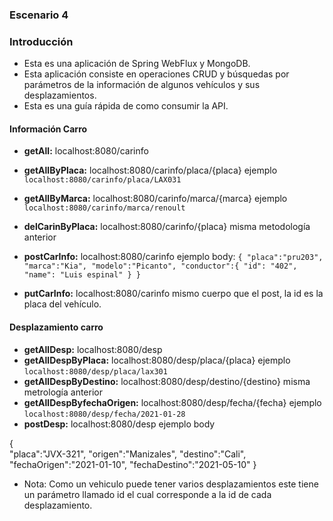 ### Escenario 4

### Introducción

* Esta es una aplicación de Spring WebFlux y MongoDB.
* Esta aplicación consiste en operaciones CRUD y búsquedas por parámetros de la información de algunos vehículos y sus desplazamientos.  
* Esta es una guía rápida de como consumir la API.

#### Información Carro
* **getAll:** localhost:8080/carinfo
* **getAllByPlaca:** localhost:8080/carinfo/placa/{placa}        ejemplo `localhost:8080/carinfo/placa/LAX031`
* **getAllByMarca:** localhost:8080/carinfo/marca/{marca}   ejemplo `localhost:8080/carinfo/marca/renoult`
* **delCarinByPlaca:** localhost:8080/carinfo/{placa} misma metodología anterior  
* **postCarInfo:** localhost:8080/carinfo 
  ejemplo body:
`{
  "placa":"pru203",
  "marca":"Kia",
  "modelo":"Picanto",
  "conductor":{
  "id": "402",
  "name": "Luis espinal"
  }
  }`
  
* **putCarInfo:** localhost:8080/carinfo mismo cuerpo que el post, la id es la placa del vehículo.

#### Desplazamiento carro
* **getAllDesp:** localhost:8080/desp
* **getAllDespByPlaca:** localhost:8080/desp/placa/{placa}  ejemplo `localhost:8080/desp/placa/lax301`
* **getAllDespByDestino:** localhost:8080/desp/destino/{destino} misma metrología anterior
* **getAllDespByfechaOrigen:** localhost:8080/desp/fecha/{fecha} ejemplo `localhost:8080/desp/fecha/2021-01-28`
* **postDesp:** localhost:8080/desp   ejemplo body 

{    
"placa":"JVX-321",
"origen":"Manizales",
"destino":"Cali",
"fechaOrigen":"2021-01-10",
"fechaDestino":"2021-05-10"
}

* Nota: Como un vehiculo puede tener varios desplazamientos este tiene un parámetro llamado id el cual corresponde a la id de cada desplazamiento.